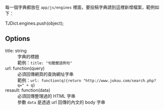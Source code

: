 每一個字典都放在 `app/js/engines` 裡面，要投稿字典請到這裡新增檔案，範例如下：

  TJDict.engines.push(object);

## Options

<dl>
  <dt>title: string</dt>
  <dd>字典的標題</dd>
  <dd>範例：<code>title: "句酷雙語例句"</code></dd>
  
  <dt>url: function(query)</dt>
  <dd>必須回傳網頁的查詢網址字串</dd>
  <dd>範例：<code>url: function(q){return "http://www.jukuu.com/search.php?q=" + q}</code></dd>

  <dt>resault: function(data)</dt>
  <dd>必須回傳整理過的 HTML 字串</dd>
  <dd>參數 <code>data</code> 是透過 url 回傳的內文的 body 字串</dd>
</dl>
